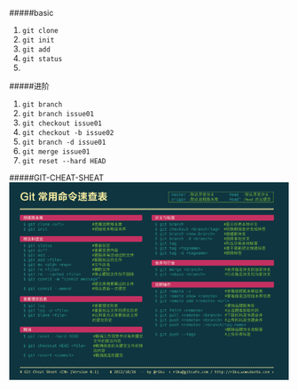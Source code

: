 #####basic

1. `git clone`
2. `git init`
3. `git add`
4. `git status`
5. 


#####进阶

1. `git branch`
2. `git branch issue01`
3. `git checkout issue01`
4. `git checkout -b issue02`
5. `git branch -d issue01`
6. `git merge issue01`
7. `git reset --hard HEAD`


#####GIT-CHEAT-SHEAT
![sss](./images/Git_Cheat_Sheet.png)